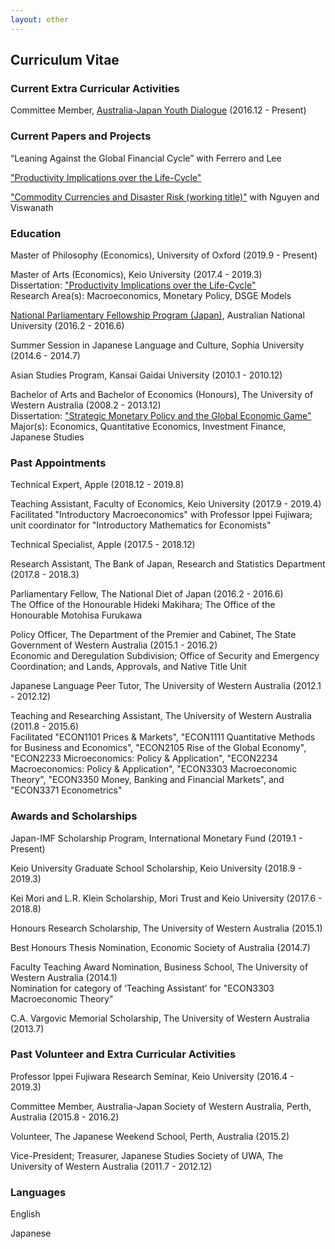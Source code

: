 ```yaml
---
layout: other
---
```

## Curriculum Vitae


### Current Extra Curricular Activities
Committee Member, [Australia-Japan Youth Dialogue](www.ajyd.org) (2016.12 - Present)


### Current Papers and Projects
“Leaning Against the Global Financial Cycle” with Ferrero and Lee

["Productivity Implications over the Life-Cycle"](https://drive.google.com/open?id=1E1Yh-11jFemYWoKd5USTMCP4OXglM7ql)

["Commodity Currencies and Disaster Risk (working title)"](https://drive.google.com/open?id=1X_UVCYTe10ZBDMINkCgloLgtJhEETmWq) with Nguyen and Viswanath


### Education
Master of Philosophy (Economics), University of Oxford (2019.9 - Present)

Master of Arts (Economics), Keio University (2017.4 - 2019.3)  
Dissertation: ["Productivity Implications over the Life-Cycle"](https://drive.google.com/open?id=1E1Yh-11jFemYWoKd5USTMCP4OXglM7ql)  
Research Area(s): Macroeconomics, Monetary Policy, DSGE Models

[National Parliamentary Fellowship Program (Japan)](http://asiapacific.anu.edu.au/news-events/all-stories/japan-national-parliamentary-fellowships-program), Australian National University (2016.2 - 2016.6)

Summer Session in Japanese Language and Culture, Sophia University (2014.6 - 2014.7)

Asian Studies Program, Kansai Gaidai University (2010.1 - 2010.12)

Bachelor of Arts and Bachelor of Economics (Honours), The University of Western Australia (2008.2 - 2013.12)  
Dissertation: ["Strategic Monetary Policy and the Global Economic Game"](https://drive.google.com/open?id=1B28ZC2KUNb996cj9323pzcOq12-MrlYp)  
Major(s): Economics, Quantitative Economics, Investment Finance, Japanese Studies


### Past Appointments
Technical Expert, Apple (2018.12 - 2019.8)

Teaching Assistant, Faculty of Economics, Keio University (2017.9 - 2019.4)  
Facilitated "Introductory Macroeconomics" with Professor Ippei Fujiwara; unit coordinator for "Introductory Mathematics for Economists"

Technical Specialist, Apple (2017.5 - 2018.12)

Research Assistant, The Bank of Japan, Research and Statistics Department (2017.8 - 2018.3)

Parliamentary Fellow, The National Diet of Japan (2016.2 - 2016.6)  
The Office of the Honourable Hideki Makihara; The Office of the Honourable Motohisa Furukawa

Policy Officer, The Department of the Premier and Cabinet, The State Government of Western Australia (2015.1 - 2016.2)  
Economic and Deregulation Subdivision; Office of Security and Emergency Coordination; and Lands, Approvals, and Native Title Unit

Japanese Language Peer Tutor, The University of Western Australia (2012.1 - 2012.12)

Teaching and Researching Assistant, The University of Western Australia (2011.8 - 2015.6)  
Facilitated "ECON1101 Prices & Markets", "ECON1111 Quantitative Methods for Business and Economics", "ECON2105 Rise of the Global Economy", "ECON2233 Microeconomics: Policy & Application", "ECON2234 Macroeconomics: Policy & Application", "ECON3303 Macroeconomic Theory", "ECON3350 Money, Banking and Financial Markets", and "ECON3371 Econometrics"


### Awards and Scholarships
Japan-IMF Scholarship Program, International Monetary Fund (2019.1 - Present)

Keio University Graduate School Scholarship, Keio University (2018.9 - 2019.3)

Kei Mori and L.R. Klein Scholarship, Mori Trust and Keio University (2017.6 - 2018.8)

Honours Research Scholarship, The University of Western Australia (2015.1)

Best Honours Thesis Nomination, Economic Society of Australia (2014.7)

Faculty Teaching Award Nomination, Business School, The University of Western Australia (2014.1)  
Nomination for category of ‘Teaching Assistant’ for "ECON3303 Macroeconomic Theory"

C.A. Vargovic Memorial Scholarship, The University of Western Australia (2013.7)


### Past Volunteer and Extra Curricular Activities

Professor Ippei Fujiwara Research Seminar, Keio University (2016.4 - 2019.3)

Committee Member, Australia-Japan Society of Western Australia, Perth, Australia (2015.8 - 2016.2)

Volunteer, The Japanese Weekend School, Perth, Australia (2015.2)

Vice-President; Treasurer, Japanese Studies Society of UWA, The University of Western Australia (2011.7 - 2012.12)


### Languages
English

Japanese
